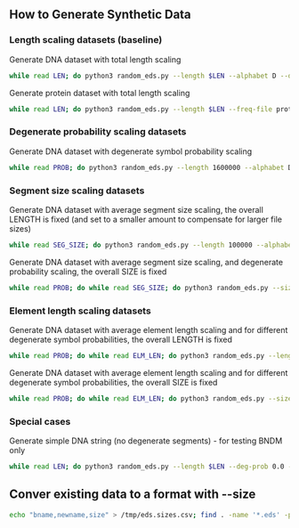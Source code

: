 ## How to Generate Synthetic Data

### Length scaling datasets (baseline)

Generate DNA dataset with total length scaling

```bash
while read LEN; do python3 random_eds.py --length $LEN --alphabet D --deg-prob 0.1 --segment-size-avg 5 --segment-size-max 10 --element-len-avg 5 --element-len-max 10 --decorate-output "synth-dna"; done < lengths.list
```

Generate protein dataset with total length scaling

```bash
while read LEN; do python3 random_eds.py --length $LEN --freq-file protein.freq --deg-prob 0.1 --segment-size-avg 5 --segment-size-max 10 --element-len-avg 5 --element-len-max 10 --decorate-output "synth-protein"; done < lengths.list 
```

### Degenerate probability scaling datasets

Generate DNA dataset with degenerate symbol probability scaling 

```bash
while read PROB; do python3 random_eds.py --length 1600000 --alphabet D --deg-prob $PROB --segment-size-avg 5 --segment-size-max 10 --element-len-avg 5 --element-len-max 10 --decorate-output "synth-prob"; done < deg-prob.list
```

### Segment size scaling datasets

Generate DNA dataset with average segment size scaling, the overall LENGTH is fixed (and set to a smaller amount to compensate for larger file sizes)

```bash
while read SEG_SIZE; do python3 random_eds.py --length 100000 --alphabet D --deg-prob 0.1 --segment-size-avg $SEG_SIZE --element-len-avg 5 --element-len-max 10 --decorate-output "synth-seg-size-avg"; done < seg-size-avg.list
```

Generate DNA dataset with average segment size scaling, and degenerate probability scaling, the overall SIZE is fixed

```bash
while read PROB; do while read SEG_SIZE; do python3 random_eds.py --size 3200000 --alphabet D --deg-prob $PROB --segment-size-avg $SEG_SIZE --element-len-avg 5 --element-len-max 10 --decorate-output "synth-seg-size-avg-fix-size"; done < seg-size-avg.list; done < seg-size-avg.deg-prob.list
```

### Element length scaling datasets

Generate DNA dataset with average element length scaling and for different degenerate symbol probabilities, the overall LENGTH is fixed

```bash
while read PROB; do while read ELM_LEN; do python3 random_eds.py --length 1600000 --alphabet D --deg-prob $PROB --segment-size-avg 5 --segment-size-max 10 --element-len-avg $ELM_LEN --decorate-output "synth-elm-len-avg"; done < elm-len-avg.list; done < elm-len-avg.deg-prob.list 
```

Generate DNA dataset with average element length scaling and for different degenerate symbol probabilities, the overall SIZE is fixed

```bash
while read PROB; do while read ELM_LEN; do python3 random_eds.py --size 3200000 --alphabet D --deg-prob $PROB --segment-size-avg 5 --segment-size-max 10 --element-len-avg $ELM_LEN --decorate-output "synth-elm-len-avg-fix-size"; done < elm-len-avg.list; done < elm-len-avg.deg-prob.list 
```

### Special cases

Generate simple DNA string (no degenerate segments) - for testing BNDM only

```bash
while read LEN; do python3 random_eds.py --length $LEN --deg-prob 0.0 --segment-size-avg 0 --segment-size-max 0 --element-len-avg 0 --element-len-max 0 --decorate-output "synth-nodeg"; done < lengths.list
```


## Conver existing data to a format with --size

```bash
echo "bname,newname,size" > /tmp/eds.sizes.csv; find . -name '*.eds' -print0 | while read -d $'\0' FNAME; do SIZE=$(cat $FNAME | tr -d "{}," | wc -c); BNAME=$(basename $FNAME); NEW_FNAME=$(echo $BNAME | sed -n "s/\(.*\).eds/\1_N=$(printf "%010d" $SIZE).eds/p"); mv $FNAME $NEW_FNAME; gsutil mv "gs://prg-str-genome-data/eds/$BNAME" "gs://prg-str-genome-data/eds/$NEW_FNAME" || gsutil cp $NEW_FNAME "gs://prg-str-genome-data/eds/$NEW_FNAME"; done
```